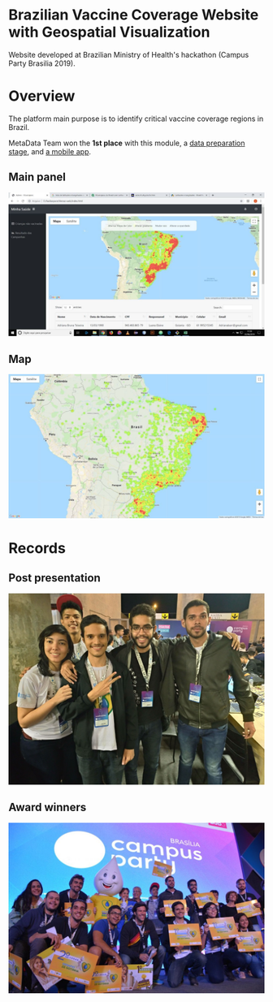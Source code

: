 # Brazilian Vaccine Coverage Website with Geospatial Visualization
Website developed at Brazilian Ministry of Health's hackathon (Campus Party Brasilia 2019).

# Overview

The platform main purpose is to identify critical vaccine coverage regions in Brazil.

MetaData Team won the **1st place** with this module, a [data preparation stage](https://github.com/brunomoraisnc/hackathon-ze-gotinha-geospatial-data-preparation), and [a mobile app](https://github.com/brunomoraisnc/HackathonZeGotinha).

## Main panel

![Main Panel](docs/imgs/painel_de_visualizacao.jpg)

## Map
![Map](docs/imgs/mapa.jpg)


# Records

## Post presentation
![Post presentation photo](docs/imgs/pos_apresentacao.jpg)

## Award winners
![Award Winners](docs/imgs/premiacao.jpg)